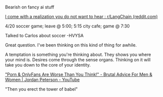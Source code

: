 Bearish on fancy ai stuff

[I come with a realization you do not want to hear : r/LangChain (reddit.com)](https://www.reddit.com/r/LangChain/comments/1c3esbn/i_come_with_a_realization_you_do_not_want_to_hear/)

4/20 soccer game; leave @ 5:00; 5:15 city cafe; game @ 7:30

Talked to Carlos about soccer -HVYSA



Great question. I've been thinking on this kind of thing for awhile.

A temptation is something you're thinking about. They shows you where your mind is. Desires come through the sense organs. Thinking on it will take you down to the core of your identity.


["Porn & OnlyFans Are Worse Than You Think!" - Brutal Advice For Men & Women | Jordan Peterson - YouTube](https://www.youtube.com/watch?v=-LlhHIW3UUQ)

"Then you erect the tower of babel"



